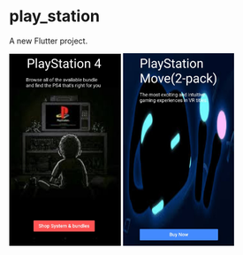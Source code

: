 # play_station

A new Flutter project.

<img src="pic1.jpg" width="40%" height="40%"> <img src="pic2.jpg" width="40%" height="40%">